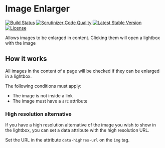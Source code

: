 # Image Enlarger

[![Build Status](https://scrutinizer-ci.com/g/ColdTrick/image_enlarger/badges/build.png?b=master)](https://scrutinizer-ci.com/g/ColdTrick/image_enlarger/build-status/master)
[![Scrutinizer Code Quality](https://scrutinizer-ci.com/g/ColdTrick/image_enlarger/badges/quality-score.png?b=master)](https://scrutinizer-ci.com/g/ColdTrick/image_enlarger/?branch=master)
[![Latest Stable Version](https://poser.pugx.org/coldtrick/image_enlarger/v/stable.svg)](https://packagist.org/packages/coldtrick/image_enlarger)
[![License](https://poser.pugx.org/coldtrick/image_enlarger/license.svg)](https://packagist.org/packages/coldtrick/image_enlarger)

Allows images to be enlarged in content. Clicking them will open a lightbox with the image

## How it works

All images in the content of a page will be checked if they can be enlarged in a lightbox.

The following conditions must apply:

- The image is not inside a link
- The image must have a `src` attribute

### High resolution alternative

If you have a high resolution alternative of the image you wish to show in the lightbox, you can set a data attribute with the high resolution URL.

Set the URL in the attribute `data-highres-url` on the `img` tag.
